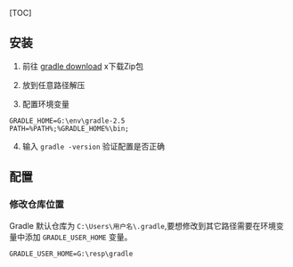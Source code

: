 [TOC]

## 安装

1. 前往 [gradle download](http://gradle.org/gradle-download/) x下载Zip包

2. 放到任意路径解压

3. 配置环境变量
```
GRADLE_HOME=G:\env\gradle-2.5
PATH=%PATH%;%GRADLE_HOME%\bin;
```
4. 输入 `gradle -version` 验证配置是否正确

## 配置

### 修改仓库位置

Gradle 默认仓库为 `C:\Users\用户名\.gradle`,要想修改到其它路径需要在环境变量中添加 `GRADLE_USER_HOME` 变量。

```
GRADLE_USER_HOME=G:\resp\gradle
```


